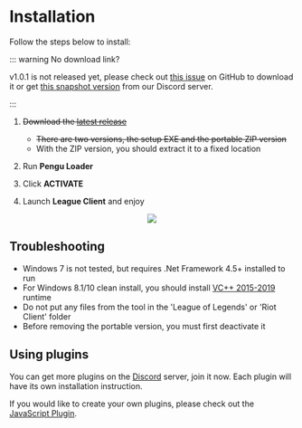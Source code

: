 # Installation

Follow the steps below to install:

::: warning No download link?

v1.0.1 is not released yet, please check out
[this issue](https://github.com/PenguLoader/PenguLoader/issues/46) on GitHub to
download it or get
[this snapshot version](https://discord.com/channels/1069483280438673418/1077899913561657344/1088553547961991178)
from our Discord server.

:::

1. ~~Download the
   [latest release](https://github.com/PenguLoader/PenguLoader/releases)~~
   - ~~There are two versions, the setup EXE and the portable ZIP version~~
   - With the ZIP version, you should extract it to a fixed location

2. Run **Pengu Loader**
3. Click **ACTIVATE**
4. Launch **League Client** and enjoy

<p align=center>
  <img src="https://i.imgur.com/K4vehuE.png" />
</p>

## Troubleshooting

- Windows 7 is not tested, but requires .Net Framework 4.5+ installed to run
- For Windows 8.1/10 clean install, you should install
  [VC++ 2015-2019](https://learn.microsoft.com/en-us/cpp/windows/latest-supported-vc-redist?view=msvc-170)
  runtime
- Do not put any files from the tool in the 'League of Legends' or 'Riot Client'
  folder
- Before removing the portable version, you must first deactivate it

## Using plugins

You can get more plugins on the [Discord](https://chat.pengu.lol) server, join
it now. Each plugin will have its own installation instruction.

If you would like to create your own plugins, please check out the
[JavaScript Plugin](./javascript-plugin).
